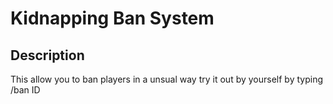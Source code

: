 # Kidnapping Ban System

## Description
This allow you to ban players in a unsual way try it out by yourself by typing /ban ID
